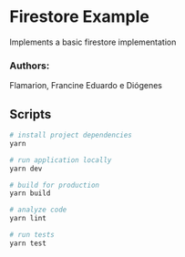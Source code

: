 # Firestore Example

Implements a basic firestore implementation

### Authors:

Flamarion, Francine Eduardo e Diógenes

## Scripts

```bash
# install project dependencies
yarn

# run application locally
yarn dev

# build for production
yarn build

# analyze code
yarn lint

# run tests
yarn test
```
